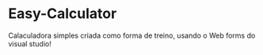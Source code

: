 # Easy-Calculator
Calaculadora simples criada como forma de treino, usando o Web forms do visual studio!
